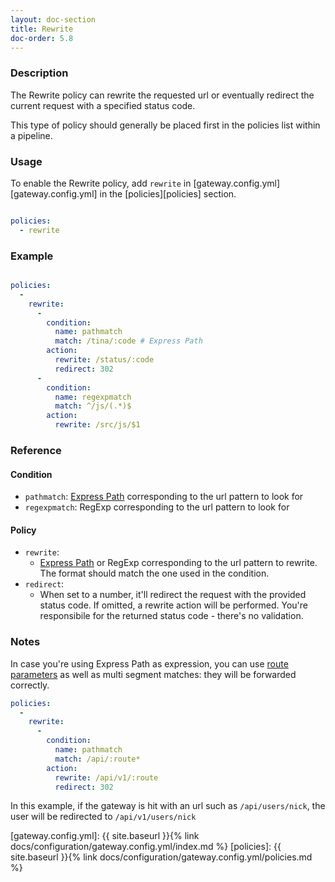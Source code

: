 ```yaml
---
layout: doc-section
title: Rewrite
doc-order: 5.8
---
```


### Description

The Rewrite policy can rewrite the requested url or eventually redirect the current request with a specified
status code.

This type of policy should generally be placed first in the policies list within a pipeline.

### Usage

To enable the Rewrite policy, add `rewrite` in [gateway.config.yml][gateway.config.yml] in the [policies][policies] section.

```yaml

policies:
  - rewrite

```

### Example

```yaml

policies:
  -
    rewrite:
      -
        condition:
          name: pathmatch
          match: /tina/:code # Express Path
        action:
          rewrite: /status/:code
          redirect: 302
      -
        condition:
          name: regexpmatch
          match: ^/js/(.*)$
        action:
          rewrite: /src/js/$1
```

### Reference

#### Condition

* `pathmatch`: [Express Path](https://expressjs.com/en/guide/routing.html#route-paths) corresponding to the url pattern to look for
* `regexpmatch`: RegExp corresponding to the url pattern to look for

#### Policy

* `rewrite`:
  - [Express Path](https://expressjs.com/en/guide/routing.html#route-paths) or RegExp corresponding to the url pattern to rewrite.
    The format should match the one used in the condition.
* `redirect`:
   - When set to a number, it'll redirect the request with the provided status code. If omitted, a rewrite action will
   be performed. You're responsibile for the returned status code - there's no validation.

### Notes

In case you're using Express Path as expression, you can use
[route parameters](https://expressjs.com/en/guide/routing.html#route-parameters) as well as multi segment matches: they
will be forwarded correctly.

```yaml
policies:
  -
    rewrite:
      -
        condition:
          name: pathmatch
          match: /api/:route*
        action:
          rewrite: /api/v1/:route
          redirect: 302
```

In this example, if the gateway is hit with an url such as `/api/users/nick`, the user will be redirected to
`/api/v1/users/nick`

[gateway.config.yml]: {{ site.baseurl }}{% link docs/configuration/gateway.config.yml/index.md %}
[policies]: {{ site.baseurl }}{% link docs/configuration/gateway.config.yml/policies.md %}
